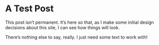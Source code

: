 # A Test Post

This post isn’t permanent. It’s here so that, as I make some initial design decisions about this site, I can see how things will look.

There’s nothing else to say, really. I just need some text to work with!